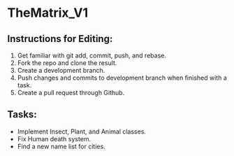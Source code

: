 # TheMatrix_V1
## Instructions for Editing:
<ol>
<li>Get familiar with git add, commit, push, and rebase.
<li>Fork the repo and clone the result.
<li>Create a development branch.
<li>Push changes and commits to development branch when finished with a task.
<li>Create a pull request through Github.
</ol>

## Tasks:
<ul>
<li>Implement Insect, Plant, and Animal classes.
<li>Fix Human death system.
<li>Find a new name list for cities.
</ul>

